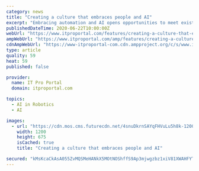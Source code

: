 ```yaml
---
category: news
title: "Creating a culture that embraces people and AI"
excerpt: "Embracing automation and AI opens opportunities to meet existing and new business Employees will still be an essential part of the equation; however, ensuring they remain content and productive will mean creating an environment where AI and automation are seen not as threat but rather,"
publishedDateTime: 2020-06-22T10:00:00Z
webUrl: "https://www.itproportal.com/features/creating-a-culture-that-embraces-people-and-ai/"
ampWebUrl: "https://www.itproportal.com/amp/features/creating-a-culture-that-embraces-people-and-ai/"
cdnAmpWebUrl: "https://www-itproportal-com.cdn.ampproject.org/c/s/www.itproportal.com/amp/features/creating-a-culture-that-embraces-people-and-ai/"
type: article
quality: 59
heat: 59
published: false

provider:
  name: IT Pro Portal
  domain: itproportal.com

topics:
  - AI in Robotics
  - AI

images:
  - url: "https://cdn.mos.cms.futurecdn.net/4snuDkrnSAYqFHVuLu5h8k-1200-80.jpg"
    width: 1200
    height: 675
    isCached: true
    title: "Creating a culture that embraces people and AI"

secured: "kMsKcaCkAsA055ZvMQSMeHANkX5MOtNOShffS9Ap3mjwgzbz1xiV81XWAHFYTHGUSIkD6iumSNsulsqoBaISAfTLQxgv3+TYL/4sx858lci2PSXoUxzFdigPWSINqZmNvW6CMRb5LAg2/yJ/W4S303CxVZoQojWwZK2bRYDT0NGwvHNYO6TGQlOyGSJBbrlS46hs9X9zvqmKZGzuNCNX0Kr0dP7syQMAAArcTarMLn4ly5tZLLlrIl/6MMD0YCNr3wn85ahDLWctpMqJnzvzR3kzWz5Cuh7XxAsgC7n4O/sK+7Lkuu0rzpcW2iGfalEYOWM+mE5k3VcwfSTKq9gwwA==;b1utAFQI8gKWhj7PY9ct/w=="
---
```



